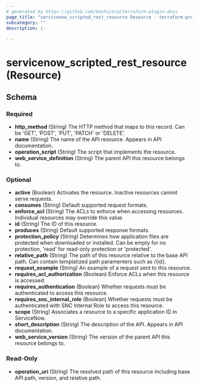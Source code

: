 ```yaml
---
# generated by https://github.com/hashicorp/terraform-plugin-docs
page_title: "servicenow_scripted_rest_resource Resource - terraform-provider-servicenow"
subcategory: ""
description: |-
  
---
```


# servicenow_scripted_rest_resource (Resource)





<!-- schema generated by tfplugindocs -->
## Schema

### Required

- **http_method** (String) The HTTP method that maps to this record. Can be 'GET', 'POST', 'PUT', 'PATCH' or 'DELETE'.
- **name** (String) The name of the API resource. Appears in API documentation.
- **operation_script** (String) The script that implements the resource.
- **web_service_definition** (String) The parent API this resource belongs to.

### Optional

- **active** (Boolean) Activates the resource. Inactive resources cannot serve requests.
- **consumes** (String) Default supported request formats.
- **enforce_acl** (String) The ACLs to enforce when accessing resources. Individual resources may override this value.
- **id** (String) The ID of this resource.
- **produces** (String) Default supported response formats.
- **protection_policy** (String) Determines how application files are protected when downloaded or installed. Can be empty for no protection, 'read' for read-only protection or 'protected'.
- **relative_path** (String) The path of this resource relative to the base API path. Can contain templatized path paramenters such as /{id}.
- **request_example** (String) An example of a request sent to this resource.
- **requires_acl_authorization** (Boolean) Enforce ACLs when this resource is accessed.
- **requires_authentication** (Boolean) Whether requests must be authenticated to access this resource.
- **requires_snc_internal_role** (Boolean) Whether requests must be authenticated with SNC Internal Role to access this resource.
- **scope** (String) Associates a resource to a specific application ID in ServiceNow.
- **short_description** (String) The description of the API. Appears in API documentation.
- **web_service_version** (String) The version of the parent API this resource belongs to.

### Read-Only

- **operation_uri** (String) The resolved path of this resource including base API path, version, and relative path.


